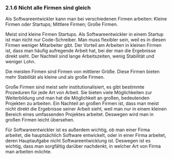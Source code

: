 ### 2.1.6 Nicht alle Firmen sind gleich

Als Softwareentwickler kann man bei verschiedenen Firmen arbeiten: Kleine Firmen oder Startups; Mittlere Firmen; Große Firmen.

Meist sind kleine Firmen Startups. Als Softwareentwickler in einem Startup ist man nicht nur Code-Schreiber. Man muss flexibler sein, weil es in diesen Firmen weniger Mitarbeiter gibt. Der Vorteil am Arbeiten in kleinen Firmen ist, dass man häufig aufregende Arbeit hat, bei der man die Ergebnisse direkt sieht. Der Nachteil sind lange Arbeitszeiten, wenig Stabilität und weniger Lohn.

Die meisten Firmen sind Firmen von mittlerer Größe. Diese Firmen bieten mehr Stabilität als kleine und als große Firmen.

Große Firmen sind meist sehr institutionalisiert, es gibt bestimmte Prozeduren für jede Art von Arbeit. Sie bieten viele Möglichkeiten zur Weiterbildung und man hat die Möglichkeit an großen, bedeutenden Projekten zu arbeiten. Ein Nachteil an großen Firmen ist, dass man meist nicht direkt die Ergebnisse seiner Arbeit sieht, weil man nur in einem kleinen Bereich eines umfassenden Projektes arbeitet. Deswegen wird man in großen Firmen leicht übersehen.

Für Softwareentwickler ist es außerdem wichtig, ob man einer Firma arbeitet, die hauptsächlich Software entwickelt, oder in einer Firma arbeitet, deren Hauptaufgabe nicht Softwareentwicklung ist. Deswegen ist es wichtig, dass man sorgfältig darüber nachdenkt, in welcher Art von Firma man arbeiten möchte.